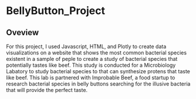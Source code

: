 # BellyButton_Project

## Oveview 
For this project, I used Javascript, HTML, and Plotly to create data visualizations on a website that shows the most common bacterial species existent in a sample of peple to create a study of bacterial species that potentially tastes like beef. This study is conducted for a Microbiology Labatory to study bacterial species to that can synthesize protens that taste like beef. This lab is partnered with Improbable Beef, a food startup to research bacterial species in belly buttons searching for the illusive bacteria that will provide the perfect taste. 

